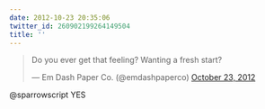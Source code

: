 ```yaml
---
date: 2012-10-23 20:35:06
twitter_id: 260902199264149504
title: ''
---
```


<blockquote class="twitter-tweet"><p lang="en" dir="ltr">Do you ever get that feeling? Wanting a fresh start?</p>&mdash; Em Dash Paper Co. (@emdashpaperco) <a href="https://twitter.com/emdashpaperco/status/260883893371162624?ref_src=twsrc%5Etfw">October 23, 2012</a></blockquote>
<script async src="https://platform.twitter.com/widgets.js" charset="utf-8"></script>

@sparrowscript YES
